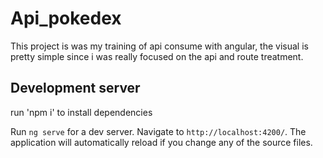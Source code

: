 # Api_pokedex

This project is was my training of api consume with angular, the visual is pretty simple since i was really focused on the api and route treatment.

## Development server

run 'npm i' to install dependencies

Run `ng serve` for a dev server. Navigate to `http://localhost:4200/`. The application will automatically reload if you change any of the source files.
